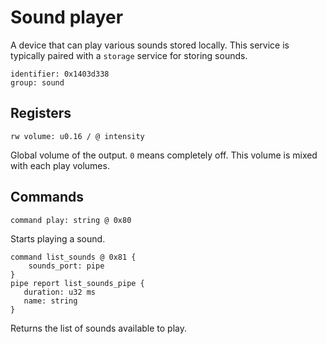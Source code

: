 # Sound player

A device that can play various sounds stored locally. This service is typically paired with a ``storage`` service for storing sounds.

    identifier: 0x1403d338
    group: sound

## Registers

    rw volume: u0.16 / @ intensity

Global volume of the output. ``0`` means completely off. This volume is mixed with each play volumes.

## Commands

    command play: string @ 0x80

Starts playing a sound.

    command list_sounds @ 0x81 {
        sounds_port: pipe
    }
    pipe report list_sounds_pipe {
       duration: u32 ms
       name: string
    }

Returns the list of sounds available to play.
